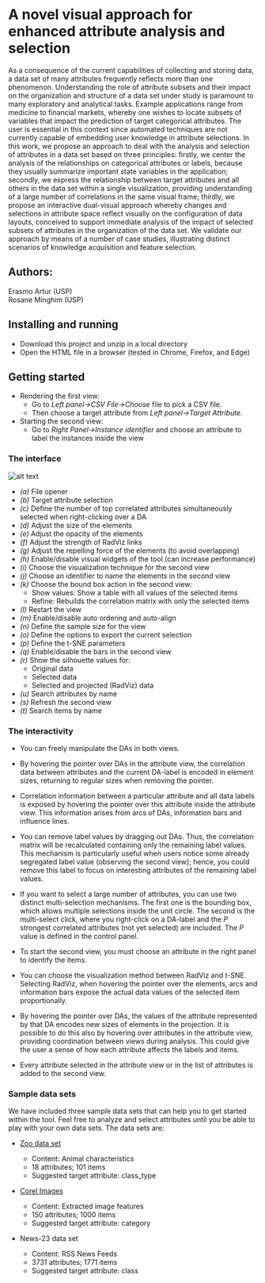 # A novel visual approach for enhanced attribute analysis and selection

As a consequence of the current capabilities of collecting and storing data, a data set of many attributes frequently reflects more than one phenomenon. Understanding the role of attribute subsets and their impact on the organization and structure of a data set under study is paramount to many exploratory and analytical tasks. Example applications range from medicine to financial markets, whereby one wishes to locate subsets of variables that impact the prediction of target categorical attributes. The user is essential in this context since automated techniques are not currently capable of embedding user knowledge in attribute selections. In this work, we propose an approach to deal with the analysis and selection of attributes in a data set based on three principles: firstly, we center the analysis of the relationships on categorical attributes or labels, because they usually summarize important state variables in the application; secondly, we express the relationship between target attributes and all others in the data set within a single visualization, providing understanding of a large number of correlations in the same visual frame; thirdly, we propose an interactive dual-visual approach whereby changes and selections in attribute space reflect visually on the configuration of data layouts, conceived to support immediate analysis of the impact of selected subsets of attributes in the organization of the data set. We validate our approach by means of a number of case studies, illustrating distinct scenarios of knowledge acquisition and feature selection.

## Authors:

   Erasmo Artur (USP)\
   Rosane Minghim (USP)

## Installing and running

* Download this project and unzip in a local directory
* Open the HTML file in a browser (tested in Chrome, Firefox, and Edge)


## Getting started

* Rendering the first view:
  * Go to _Left panel->CSV File->Choose_ file to pick a CSV file.
  * Then choose a target attribute from _Left panel->Target Attribute_.
* Starting the second view:
  * Go to _Right Panel->Instance identifier_ and choose an attribute to label the instances inside the view
  
### The interface

![alt text](https://raw.githubusercontent.com/erasmoartur/attribute-radviz/master/imgs/screen_interface.png?raw=true)

* _(a)_ File opener
* _(b)_ Target attribute selection
* _(c)_ Define the number of top correlated attributes simultaneously selected when right-clicking over a DA
* _(d)_ Adjust the size of the elements
* _(e)_ Adjust the opacity of the elements
* _(f)_ Adjust the strength of RadViz links
* _(g)_ Adjust the repelling force of the elements (to avoid overlapping)
* _(h)_ Enable/disable visual widgets of the tool (can increase performance)
* _(i)_ Choose the visualization technique for the second view
* _(j)_ Choose an identifier to name the elements in the second view 
* _(k)_ Choose the bound box action in the second view:
  * Show values: Show a table with all values of the selected items
  * Refine: Rebuilds the correlation matrix with only the selected items
* _(l)_ Restart the view
* _(m)_ Enable/disable auto ordering and auto-align
* _(n)_ Define the sample size for the view 
* _(o)_ Define the options to export the current selection
* _(p)_ Define the t-SNE parameters
* _(q)_ Enable/disable the bars in the second view
* _(r)_ Show the silhouette values for:
  * Original data
  * Selected data
  * Selected and projected (RadViz) data
* _(u)_ Search attributes by name
* _(s)_ Refresh the second view
* _(t)_ Search items by name


### The interactivity

* You can freely manipulate the DAs in both views.

* By hovering the pointer over DAs in the attribute view, the correlation data between attributes and the current DA-label is encoded in element sizes, returning to regular sizes when removing the pointer. 

* Correlation information between a particular attribute and all data labels is exposed by hovering the pointer over this attribute inside the attribute view. This information arises from arcs of DAs, information bars and influence lines.

* You can remove label values by dragging out DAs. Thus, the correlation matrix will be recalculated containing only the remaining label values. This mechanism is particularly useful when users notice some already segregated label value (observing the second view); hence, you could remove this label to focus on interesting attributes of the remaining label values.

* If you want to select a large number of attributes, you can use two distinct multi-selection mechanisms. The first one is the bounding box, which allows multiple selections inside the unit circle. The second is the multi-select click, where you right-click on a DA-label and the _P_ strongest correlated attributes (not yet selected) are included. The _P_ value is defined in the control panel.

* To start the second view, you must choose an attribute in the right panel  to identify the items. 

* You can choose the visualization method between RadViz and t-SNE. Selecting RadViz, when hovering the pointer over the elements, arcs and information bars expose the actual data values of the selected item proportionally. 

* By hovering the pointer over DAs, the values of the attribute represented by that DA encodes new sizes of elements in the projection. It is possible to do this also by hovering over attributes in the attribute view, providing coordination between views during analysis. This could give the user a sense of how each attribute affects the labels and items. 

* Every attribute selected in the attribute view or in the list of attributes is added to the second view. 

### Sample data sets

We have included three sample data sets that can help you to get started within the tool. Feel free to analyze and select attributes until you be able to play with your own data sets. The data sets are:

* [Zoo data set](https://archive.ics.uci.edu/ml/datasets/zoo)
  * Content: Animal characteristics
  * 18 attributes; 101 items
  * Suggested target attribute: class_type

* [Corel Images](https://ieeexplore.ieee.org/document/1227984)
  * Content: Extracted image features
  * 150 attributes; 1000 items
  * Suggested target attribute: category
  
* News-23 data set
  * Content: RSS News Feeds
  * 3731 attributes; 1771 items
  * Suggested target attribute: class
